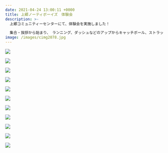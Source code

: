```yaml
---
date: 2021-04-24 13:00:11 +0000
title: 上郷ノーティボーイズ　体験会
description: >-
  上郷コミュニティーセンターにて、体験会を実施しました！

  集合・挨拶から始まり、　ランニング、ダッシュなどのアップからキャッチボール、ストラックアウトを使って何枚　抜けるか勝負をしたり、バッティングをしたりと、子ども達の楽しむ姿を見ることが　できました！
image: /images/cimg2078.jpg
---
```

![](/images/cimg2080.jpg)

![](/images/cimg2081.jpg)

![](/images/cimg2088.jpg)

![](/images/cimg2094.jpg)

![](/images/cimg2102.jpg)

![](/images/cimg2112.jpg)

![](/images/cimg2121.jpg)

![](/images/cimg2117.jpg)

![](/images/cimg2118.jpg)

![](/images/cimg2123.jpg)

![](/images/cimg2130.jpg)